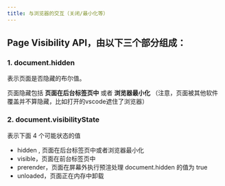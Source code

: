 ```yaml
---
title: 与浏览器的交互（关闭/最小化等）
---
```





## Page Visibility API，由以下三个部分组成： ##

### 1. document.hidden ###

表示页面是否隐藏的布尔值。

页面隐藏包括  **页面在后台标签页中** 或者 **浏览器最小化** （注意，页面被其他软件覆盖并不算隐藏，比如打开的vscode遮住了浏览器）


### 2. document.visibilityState ###

表示下面 4 个可能状态的值

* hidden , 页面在后台标签页中或者浏览器最小化
* visible，页面在前台标签页中
* prerender，页面在屏幕外执行预渲处理 document.hidden 的值为 true
* unloaded，页面正在内存中卸载

